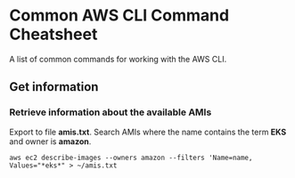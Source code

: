 # Common AWS CLI Command Cheatsheet

A list of common commands for working with the AWS CLI.

## Get information

### Retrieve information about the available AMIs

Export to file __amis.txt__. Search AMIs where the name contains the term **EKS** and owner is **amazon**.

`aws ec2 describe-images --owners amazon --filters 'Name=name, Values="*eks*" > ~/amis.txt`
